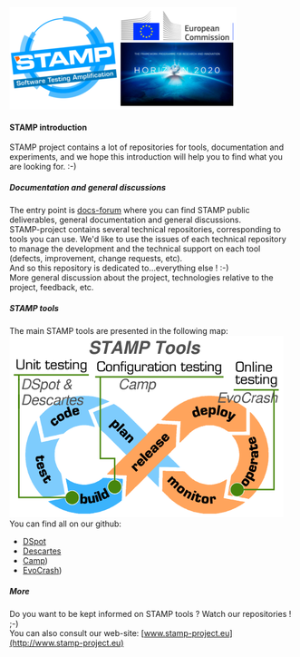 ![DBug - STAMP Product - European Commission - H2020](docs/images/logo_readme_md.png)

#### STAMP introduction ####
STAMP project contains a lot of repositories for tools, documentation and experiments,
and we hope this introduction will help you to find what you are looking for. :-)


##### Documentation and general discussions #####
The entry point is [docs-forum](http://github.com/STAMP-project/docs-forum) where you can find
STAMP public deliverables, general documentation and general discussions.  
STAMP-project contains several technical repositories, corresponding to tools you
can use. We'd like to use the issues of each technical repository to manage the
development and the technical support on each tool (defects, improvement,
change requests, etc).  
And so this repository is dedicated to...everything else ! :-)  
More general discussion about the project, technologies relative to the project,
feedback, etc.


##### STAMP tools #####
The main STAMP tools are presented in the following map:  
![STAMP tools in DevOps](docs/images/devops_stamp_tools.png)  
You can find all on our github:  
* [DSpot](http://github.com/STAMP-project/dspot)
* [Descartes](http://github.com/STAMP-project/pitest-descartes)
* [Camp](http://github.com/STAMP-project/camp))
* [EvoCrash](http://github.com/STAMP-project/EvoCrash))


##### More #####
Do you want to be kept informed on STAMP tools ? Watch our repositories ! ;-)  
You can also consult our web-site: [www.stamp-project.eu](http://www.stamp-project.eu)
